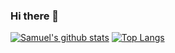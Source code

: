 ### Hi there 👋
[![Samuel's github stats](https://github-readme-stats.vercel.app/api?username=SamuelBagattin)](https://github.com/SamuelBagattin)
[![Top Langs](https://github-readme-stats.vercel.app/api/top-langs/?username=SamuelBagattin)](https://github.com/SamuelBagattin)
<!--
**SamuelBagattin/SamuelBagattin** is a ✨ _special_ ✨ repository because its `README.md` (this file) appears on your GitHub profile.

Here are some ideas to get you started:

- 🔭 I’m currently working on ...
- 🌱 I’m currently learning ...
- 👯 I’m looking to collaborate on ...
- 🤔 I’m looking for help with ...
- 💬 Ask me about ...
- 📫 How to reach me: ...
- 😄 Pronouns: ...
- ⚡ Fun fact: ...
-->
